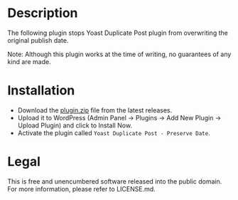 # Description

The following plugin stops Yoast Duplicate Post plugin from overwriting the original publish date.

Note: Although this plugin works at the time of writing, no guarantees of any kind are made.

# Installation

- Download the [plugin.zip](https://github.com/momsdish-corp/public-wp-duplicate-post-preserve-date/releases/download/plugin.zip) file from the latest releases.
- Upload it to WordPress (Admin Panel -> Plugins -> Add New Plugin -> Upload Plugin) and click to Install Now.
- Activate the plugin called `Yoast Duplicate Post - Preserve Date`.

# Legal

This is free and unencumbered software released into the public domain. For more information, please refer to
LICENSE.md.